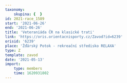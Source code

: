 ```yaml
---
taxonomy:
    skupina: {  }
id: 2021-race_1589
start: '2021-06-26'
end: '2021-06-26'
title: 'Veteraniáda ČR na klasické trati'
link: 'https://oris.orientacnisporty.cz/Zavod?id=6239'
orisid: '6239'
place: 'Žďárský Potok - rekreační středisko RELAXA'
type: Z
template: zavod
date: '2021-05-13'
import:
    type: members
    time: 1620931802
---
```


